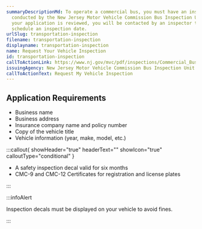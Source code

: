 ```yaml
---
summaryDescriptionMd: To operate a commercial bus, you must have an inspection
  conducted by the New Jersey Motor Vehicle Commission Bus Inspection Unit. Once
  your application is reviewed, you will be contacted by an inspector to
  schedule an inspection date.
urlSlug: transportation-inspection
filename: transportation-inspection
displayname: transportation-inspection
name: Request Your Vehicle Inspection
id: transportation-inspection
callToActionLink: https://www.nj.gov/mvc/pdf/inspections/Commercial_Bus_Application.pdf
issuingAgency: New Jersey Motor Vehicle Commission Bus Inspection Unit
callToActionText: Request My Vehicle Inspection
---
```


## Application Requirements

- Business name
- Business address
- Insurance company name and policy number
- Copy of the vehicle title
- Vehicle information (year, make, model, etc.)

:::callout{ showHeader="true" headerText="" showIcon="true" calloutType="conditional" }

- A safety inspection decal valid for six months
- CMC-9 and CMC-12 Certificates for registration and license plates

:::

:::infoAlert

Inspection decals must be displayed on your vehicle to avoid fines.

:::
